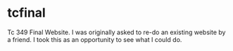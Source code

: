 tcfinal
=======

Tc 349 Final Website. I was originally asked to re-do an existing website by a friend. I took this as an opportunity to see what I could do.
